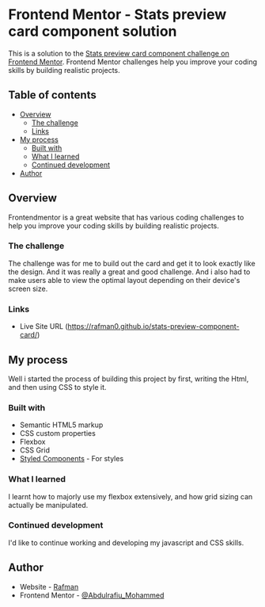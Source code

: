 # Frontend Mentor - Stats preview card component solution

This is a solution to the [Stats preview card component challenge on Frontend Mentor](https://www.frontendmentor.io/challenges/stats-preview-card-component-8JqbgoU62). Frontend Mentor challenges help you improve your coding skills by building realistic projects. 

## Table of contents

- [Overview](#overview)
  - [The challenge](#the-challenge)
  - [Links](#links)
- [My process](#my-process)
  - [Built with](#built-with)
  - [What I learned](#what-i-learned)
  - [Continued development](#continued-development)
- [Author](#author)


## Overview

Frontendmentor is a great website that has various coding challenges to help you improve your coding skills by building realistic projects.

### The challenge

The challenge was for me to build out the card and get it to look exactly like the design. And it was really a great and good challenge. 
And i also had to make users able to view the optimal layout depending on their device's screen size.

### Links

- Live Site URL
  (https://rafman0.github.io/stats-preview-component-card/)

## My process

Well i started the process of building this project by first, writing the Html, and then using CSS to style it.

### Built with

- Semantic HTML5 markup
- CSS custom properties
- Flexbox
- CSS Grid
- [Styled Components](https://styled-components.com/) - For styles

### What I learned

I learnt how to majorly use my flexbox extensively, and how grid sizing can actually be manipulated.

### Continued development

I'd like to continue working and developing my javascript and CSS skills.

## Author

- Website - [Rafman](https://github.com/Rafman0/stats-preview-component-card
)
- Frontend Mentor - [@Abdulrafiu_Mohammed](https://www.frontendmentor.io/profile/Abdulrafiu_Mohammed)
